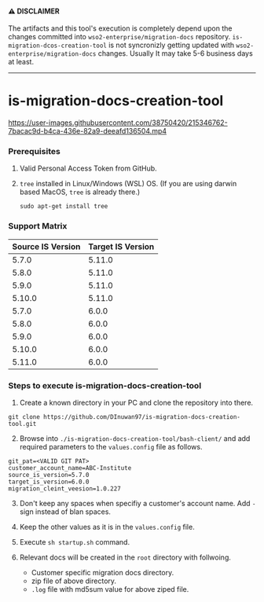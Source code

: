 #### ⚠️ DISCLAIMER

The artifacts and this tool's execution is completely depend upon the changes committed into `wso2-enterprise/migration-docs` repository. `is-migration-dcos-creation-tool` is not syncronizly getting updated with `wso2-enterprise/migration-docs` changes. Usually It may take 5-6 business days at least.

------------------------------------------------------------------


# is-migration-docs-creation-tool


https://user-images.githubusercontent.com/38750420/215346762-7bacac9d-b4ca-436e-82a9-deeafd136504.mp4



### Prerequisites
1. Valid Personal Access Token from GitHub.
2. `tree` installed in Linux/Windows (WSL) OS. (If you are using darwin based MacOS, `tree` is already there.)

   ```
   sudo apt-get install tree
   ```

### Support Matrix
| Source IS Version | Target IS Version |
|-------------------|-------------------|
| 5.7.0 | 5.11.0 |
| 5.8.0 | 5.11.0 |
| 5.9.0 | 5.11.0 |
| 5.10.0 | 5.11.0 |
| 5.7.0 | 6.0.0 |
| 5.8.0 | 6.0.0 |
| 5.9.0 | 6.0.0 |
| 5.10.0 | 6.0.0 |
| 5.11.0 | 6.0.0 |

### Steps to execute is-migration-docs-creation-tool
1. Create a known directory in your PC and clone the repository into there.
```
git clone https://github.com/DInuwan97/is-migration-docs-creation-tool.git
```
2. Browse into `./is-migration-docs-creation-tool/bash-client/` and add required parameters to the `values.config` file as follows.
```config
git_pat=<VALID GIT PAT>
customer_account_name=ABC-Institute
source_is_version=5.7.0
target_is_version=6.0.0
migration_cleint_veesion=1.0.227
```
3. Don't keep any spaces when specifiy a customer's account name. Add `-` sign instead of blan spaces.
4. Keep the other values as it is in the `values.config` file.
5. Execute `sh startup.sh` command.
6. Relevant docs will be created in the `root` directory with follwoing.

     * Customer specific migration docs directory.
     * zip file of above directory.
     * `.log` file with md5sum value for above ziped file.
